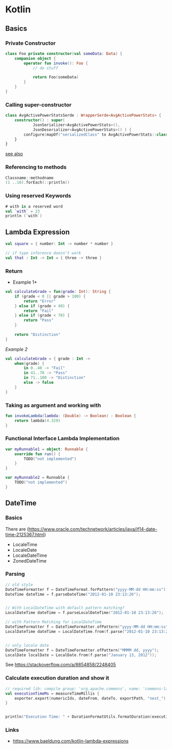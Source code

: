 # Kotlin

## Basics

### Private Constructor
```kotlin
class Foo private constructor(val someData: Data) {
    companion object {
        operator fun invoke(): Foo {
            // do stuff

            return Foo(someData)
        }
    }
}
```

### Calling super-constructor
```kotlin
class AvgActivePowerStatsSerde : WrapperSerde<AvgActivePowerStats> {
    constructor() : super(
            JsonSerializer<AvgActivePowerStats>(),
            JsonDeserializer<AvgActivePowerStats>() ) {
        configure(mapOf("serializedClass" to AvgActivePowerStats::class.java), false)
    }
}
```

[see also](https://stackoverflow.com/questions/44481268/call-super-class-constructor-in-kotlin-super-is-not-an-expression)

### Referencing to methods
```kotlin
Classname::methodname
(1 ..10).forEach(::println))
```

### Using reserved Keywords
```kotlin
# with is a reserved word
val `with` = 23
println (`with`)

```

## Lambda Expression

```kotlin
val square = { number: Int -> number * number }

// if type inference doesn't work
val that : Int -> Int = { three -> three }
```

### Return

* Example 1*

```kotlin
val calculateGrade = fun(grade: Int): String {
    if (grade < 0 || grade > 100) {
        return "Error"
    } else if (grade < 40) {
        return "Fail"
    } else if (grade < 70) {
        return "Pass"
    }
 
    return "Distinction"
}
```

*Example 2*
```kotlin
val calculateGrade = { grade : Int ->
    when(grade) {
        in 0..40 -> "Fail"
        in 41..70 -> "Pass"
        in 71..100 -> "Distinction"
        else -> false
    }
}
```

### Taking as argument and working with
```kotlin
fun invokeLambda(lambda: (Double) -> Boolean) : Boolean {
    return lambda(4.329)
}
```

### Functional Interface Lambda Implementation

```kotlin
var myRunnable1 = object: Runnable {
    override fun run() {
        TODO("not implemented")
    }
}

var myRunnable2 = Runnable {
    TODO("not implemented")
}
```

## DateTime
### Basics
There are (https://www.oracle.com/technetwork/articles/java/jf14-date-time-2125367.html)
  * LocaleTime
  * LocaleDate
  * LocaleDateTime
  * ZonedDateTime
  
### Parsing
```kotlin
// old style
DateTimeFormatter f = DateTimeFormat.forPattern("yyyy-MM-dd HH:mm:ss");
DateTime dateTime = f.parseDateTime("2012-01-10 23:13:26");


// With LocalDateTime with default pattern matching?
LocalDateTime dateTime = f.parseLocalDateTime("2012-01-10 23:13:26");

// with Pattern Matching for LocalDateTime
DateTimeFormatter f = DateTimeFormatter.ofPattern("yyyy-MM-dd HH:mm:ss");
LocalDateTime dateTime = LocalDateTime.from(f.parse("2012-01-10 23:13:26"));


// only locale date
DateTimeFormatter f = DateTimeFormatter.ofPattern("MMMM dd, yyyy");
LocalDate localDate = LocalDate.from(f.parse("January 13, 2012"));
```
See https://stackoverflow.com/a/8854858/2248405

  
### Calculate execution duration and show it
```kotlin
// required lib: compile group: 'org.apache.commons', name: 'commons-lang3', version: '3.8.1'
val executionTimeMs = measureTimeMillis {
    exporter.export(numericIds, dateFrom, dateTo, exportPath, "nest_")
}


println("Execution Time: " + DurationFormatUtils.formatDuration(executionTimeMs, "HH:mm:ss,SSS"))
```

### Links
  * https://www.baeldung.com/kotlin-lambda-expressions
